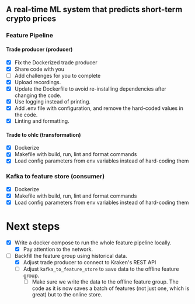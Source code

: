 ## A real-time ML system that predicts short-term crypto prices

### Feature Pipeline

#### Trade producer (producer)
- [x] Fix the Dockerized trade producer
- [x] Share code with you 
- [ ] Add challenges for you to complete
- [x] Upload recordings.
- [x] Update the Dockerfile to avoid re-installing dependencies after changing the code.
- [x] Use logging instead of printing.
- [x] Add .env file with configuration, and remove the hard-coded values in the code.
- [x] Linting and formatting.

#### Trade to ohlc (transformation)
- [x] Dockerize
- [x] Makefile with build, run, lint and format commands
- [x] Load config parameters from env variables instead of hard-coding them

### Kafka to feature store (consumer)
- [x] Dockerize
- [x] Makefile with build, run, lint and format commands
- [x] Load config parameters from env variables instead of hard-coding them

# Next steps
- [x] Write a docker compose to run the whole feature pipeline locally.
    - [x] Pay attention to the network.
- [ ] Backfill the feature group using historical data.
    - [x] Adjust trade producer to connect to Kraken's REST API
    - [ ] Adjust `kafka_to_feature_store` to save data to the offline feature group.
        - [ ] Make sure we write the data to the offline feature group. The code as it is now
        saves a batch of features (not just one, which is great) but to the online store.
